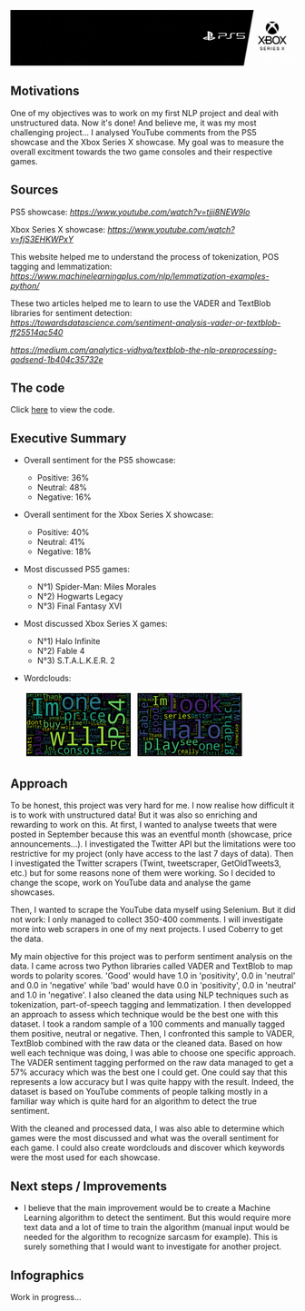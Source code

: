 ![Header](https://github.com/SalimAmarti/PS5_vs_XboxSeriesX/blob/master/PS5XBOX_header.gif)

Motivations
-------

One of my objectives was to work on my first NLP project and deal with unstructured data. Now it's done! And believe me, it was my most challenging project... I analysed YouTube comments from the PS5 showcase and the Xbox Series X showcase. My goal was to measure the overall excitment towards the two game consoles and their respective games.

Sources
-------

PS5 showcase: *https://www.youtube.com/watch?v=tjji8NEW9lo*

Xbox Series X showcase: *https://www.youtube.com/watch?v=fjS3EHKWPxY*

This website helped me to understand the process of tokenization, POS tagging and lemmatization: *https://www.machinelearningplus.com/nlp/lemmatization-examples-python/*

These two articles helped me to learn to use the VADER and TextBlob libraries for sentiment detection: *https://towardsdatascience.com/sentiment-analysis-vader-or-textblob-ff25514ac540*

*https://medium.com/analytics-vidhya/textblob-the-nlp-preprocessing-godsend-1b404c35732e*


The code
-------

Click [here](https://github.com/SalimAmarti/PS5_vs_XboxSeriesX/blob/master/PS5%20vs.%20Xbox%20Series%20X.ipynb) to view the code.

Executive Summary
-------

- Overall sentiment for the PS5 showcase:
  - Positive: 36%
  - Neutral: 48%
  - Negative: 16%
  
- Overall sentiment for the Xbox Series X showcase:
  - Positive: 40%
  - Neutral: 41%
  - Negative: 18%
  
- Most discussed PS5 games:
  - N°1) Spider-Man: Miles Morales
  - N°2) Hogwarts Legacy
  - N°3) Final Fantasy XVI
  
- Most discussed Xbox Series X games:
  - N°1) Halo Infinite
  - N°2) Fable 4
  - N°3) S.T.A.L.K.E.R. 2

- Wordclouds:

  <img src="PS5_wordcloud.png" width="40%"> <img src="Xbox_wordcloud.png" width="40%">

Approach
-------

To be honest, this project was very hard for me. I now realise how difficult it is to work with unstructured data! But it was also so enriching and rewarding to work on this. At first, I wanted to analyse tweets that were posted in September because this was an eventful month (showcase, price announcements...). I investigated the Twitter API but the limitations were too restrictive for my project (only have access to the last 7 days of data). Then I investigated the Twitter scrapers (Twint, tweetscraper, GetOldTweets3, etc.) but for some reasons none of them were working. So I decided to change the scope, work on YouTube data and analyse the game showcases.

Then, I wanted to scrape the YouTube data myself using Selenium. But it did not work: I only managed to collect 350-400 comments. I will investigate more into web scrapers in one of my next projects. I used Coberry to get the data.

My main objective for this project was to perform sentiment analysis on the data. I came across two Python libraries called VADER and TextBlob to map words to polarity scores. 'Good' would have 1.0 in 'positivity', 0.0 in 'neutral' and 0.0 in 'negative' while 'bad' would have 0.0 in 'positivity', 0.0 in 'neutral' and 1.0 in 'negative'.
I also cleaned the data using NLP techniques such as tokenization, part-of-speech tagging and lemmatization. I then developped an approach to assess which technique would be the best one with this dataset. I took a random sample of a 100 comments and manually tagged them positive, neutral or negative. Then, I confronted this sample to VADER, TextBlob combined with the raw data or the cleaned data. Based on how well each technique was doing, I was able to choose one specific approach.
The VADER sentiment tagging performed on the raw data managed to get a 57% accuracy which was the best one I could get. One could say that this represents a low accuracy but I was quite happy with the result. Indeed, the dataset is based on YouTube comments of people talking mostly in a familiar way which is quite hard for an algorithm to detect the true sentiment.

With the cleaned and processed data, I was also able to determine which games were the most discussed and what was the overall sentiment for each game. I could also create wordclouds and discover which keywords were the most used for each showcase.


Next steps / Improvements
-------

- I believe that the main improvement would be to create a Machine Learning algorithm to detect the sentiment. But this would require more text data and a lot of time to train the algorithm (manual input would be needed for the algorithm to recognize sarcasm for example). This is surely something that I would want to investigate for another project.


Infographics
-------

Work in progress...
